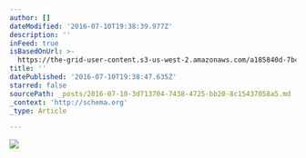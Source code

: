 ```yaml
---
author: []
dateModified: '2016-07-10T19:38:39.977Z'
description: ''
inFeed: true
isBasedOnUrl: >-
  https://the-grid-user-content.s3-us-west-2.amazonaws.com/a185840d-7b49-4abc-8c4e-32f39b9b780d.jpg
title: ''
datePublished: '2016-07-10T19:38:47.635Z'
starred: false
sourcePath: _posts/2016-07-10-3d713704-7438-4725-bb20-8c15437058a5.md
_context: 'http://schema.org'
_type: Article

---
```

![](https://the-grid-user-content.s3-us-west-2.amazonaws.com/2a4e98e7-ba46-461d-9bde-e2188c266fa7.jpg)